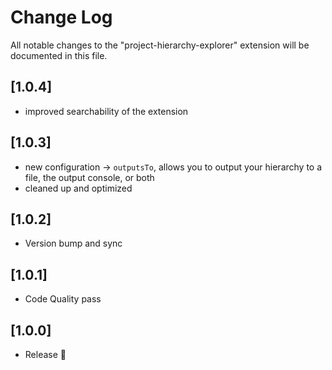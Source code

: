 # Change Log

All notable changes to the "project-hierarchy-explorer" extension will be documented in this file.

## [1.0.4]

- improved searchability of the extension

## [1.0.3]

- new configuration -> `outputsTo`, allows you to output your hierarchy to a file, the output console, or both
- cleaned up and optimized

## [1.0.2]

- Version bump and sync

## [1.0.1]

- Code Quality pass

## [1.0.0]

- Release 🎉
